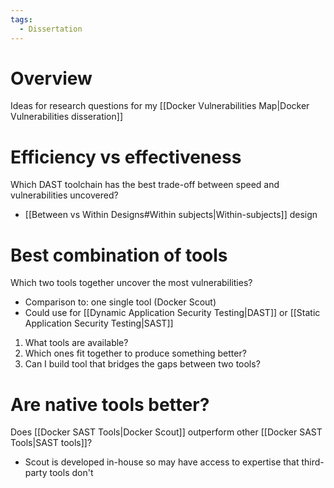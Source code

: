 ```yaml
---
tags:
  - Dissertation
---
```

# Overview
Ideas for research questions for my [[Docker Vulnerabilities Map|Docker Vulnerabilities disseration]]

# Efficiency vs effectiveness

Which DAST toolchain has the best trade-off between speed and vulnerabilities uncovered?

- [[Between vs Within Designs#Within subjects|Within-subjects]] design

# Best combination of tools

Which two tools together uncover the most vulnerabilities?

- Comparison to: one single tool (Docker Scout)
- Could use for [[Dynamic Application Security Testing|DAST]] or [[Static Application Security Testing|SAST]]

1. What tools are available? 
2. Which ones fit together to produce something better?
3. Can I build tool that bridges the gaps between two tools?

# Are native tools better?

Does [[Docker SAST Tools|Docker Scout]] outperform other [[Docker SAST Tools|SAST tools]]?

- Scout is developed in-house so may have access to expertise that third-party tools don't